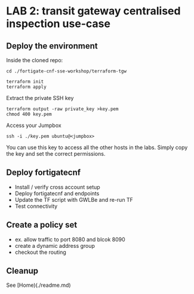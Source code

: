 # LAB 2: transit gateway centralised inspection use-case

## Deploy the environment
Inside the cloned repo:
```
cd ./fortigate-cnf-sse-workshop/terraform-tgw
```
```
terraform init
terraform apply
```
Extract the private SSH key
```
terraform output -raw private_key >key.pem
chmod 400 key.pem
```
Access your Jumpbox
```
ssh -i ./key.pem ubuntu@<jumpbox>
```
You can use this key to access all the other hosts in the labs. Simply copy the key and set the correct permissions.

## Deploy fortigatecnf
- Install / verify cross account setup
- Deploy fortigatecnf and endpoints
- Update the TF script with GWLBe and re-run TF
- Test connectivity

## Create a policy set
- ex. allow traffic to port 8080 and blcok 8090
- create a dynamic address group
- checkout the routing

## Cleanup
See [Home)(./readme.md)


